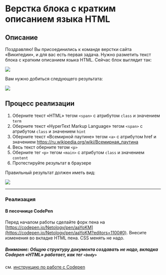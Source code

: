# Верстка блока с кратким описанием языка HTML

## Описание

Поздравляю! Вы присоединились к команде верстки сайта «Википедии», и для вас есть первая задача. Нужно разметить текст блока с кратким описанием языка HTML.  Сейчас блок выглядит так:

![](https://netology-code.github.io/html-2-homeworks/sources/lection-1-1-task-1-block-before.png)

Вам нужно добиться следующего результата:

![](https://netology-code.github.io/html-2-homeworks/sources/lection-1-1-task-1-block-after.png)

## Процесс реализации

1. Оберните текст «HTML» тегом `<span>` с атрибутом `class` и значением `term`
2. Оберните текст «HyperText Markup Language» тегом `<span>` с атрибутом `class` и значением `hint`
3. Оберните текст «Всемирной паутине» тегом `<a>` с атрибутом href и значением https://ru.wikipedia.org/wiki/Всемирная_паутина
4. Весь текст оберните тегом `<p>`
5. Оберните тег `<p>` тегом `<main>` с атрибутом `class` и значением `content`
6. Протестируйте результат в браузере

Правильный результат должен иметь вид:

![](https://netology-code.github.io/html-2-homeworks/sources/lection-1-1-task-1-block-after.png)

---

### Реализация

#### В песочнице CodePen

Перед началом работы сделайте форк пена на [https://codepen.io/Netology/pen/aaYoKM](https://codepen.io/Netology/pen/aaYoKM?editors=1100#0). Внесите изменения во вкладке HTML пена. CSS менять не надо.

##### Внимание: Общую структуру документа создавать не надо, вкладка Codepen «HTML» работает, как тег `<body>` 
см. [инструкцию по работе с Codepen](https://netology-university.bitbucket.io/guides/wm/codepen-guide/)
